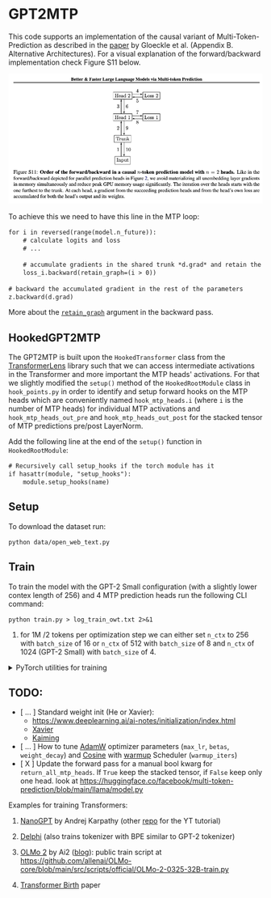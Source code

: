 # GPT2MTP

This code supports an implementation of the causal variant of Multi-Token-Prediction as described in the [paper](https://arxiv.org/pdf/2404.19737) by Gloeckle et al. (Appendix B. Alternative Architectures).  For a visual explanation of the forward/backward implementation check Figure S11 below. 

![Figure S11](images/MTP_Causal.png)

To achieve this we need to have this line in the MTP loop: 
```
for i in reversed(range(model.n_future)): 
    # calculate logits and loss 
    # ...

    # accumulate gradients in the shared trunk *d.grad* and retain the 
    loss_i.backward(retain_graph=(i > 0)) 

# backward the accumulated gradient in the rest of the parameters 
z.backward(d.grad) 
```

More about the [`retain_graph`](https://stackoverflow.com/questions/46774641/what-does-the-parameter-retain-graph-mean-in-the-variables-backward-method) argument in the backward pass.

## HookedGPT2MTP

The GPT2MTP is built upon the `HookedTransformer` class from the [TransformerLens](https://transformerlensorg.github.io/TransformerLens/) library such that we can access intermediate activations in the Transformer and more important the MTP heads' activations. For that we slightly modified the `setup()` method of the `HookedRootModule` class in `hook_points.py` in order to identify and setup forward hooks on the MTP heads which are conveniently named `hook_mtp_heads.i` (where `i` is the number of MTP heads) for individual MTP activations and `hook_mtp_heads_out_pre` and `hook_mtp_heads_out_post` for the stacked tensor of MTP predictions pre/post LayerNorm.

Add the following line at the end of the `setup()` function in `HookedRootModule`: 
```
# Recursively call setup_hooks if the torch module has it
if hasattr(module, "setup_hooks"):
    module.setup_hooks(name)
```

## Setup

To download the dataset run: 

```
python data/open_web_text.py
```

## Train

To train the model with the GPT-2 Small configuration (with a slightly lower contex length of 256) and 4 MTP prediction heads run the following CLI command: 

```
python train.py > log_train_owt.txt 2>&1
```

1. for 1M /2 tokens per optimization step we can either set `n_ctx` to 256 with `batch_size` of 16 or `n_ctx` of 512 with `batch_size` of 8 and `n_ctx` of 1024 (GPT-2 Small) with `batch_size` of 4.

<details><summary>PyTorch utilities for training</summary>

1. Mixed Precision Training: 

- [Main Docs](https://pytorch.org/docs/stable/notes/amp_examples.html)
- [Gradient Scaling](https://pytorch.org/docs/stable/amp.html#gradient-scaling)

2. Compile: 

- https://pytorch.org/tutorials/intermediate/torch_compile_tutorial.html

3. Profiling: 

- https://pytorch.org/docs/stable/torch.compiler_profiling_torch_compile.html
- https://pytorch.org/tutorials/recipes/recipes/profiler_recipe.html
- https://pytorch.org/tutorials/intermediate/tensorboard_profiler_tutorial.html

The following save a trace of the forward pass through the mtp heads in a json that can be loaded at `chrome://tracing`: 
```
with profile(activities=activities, profile_memory=True, record_shapes=True) as prof2:
    with record_function("fwd_mtp_head"):
        mtp_resid_post = model.hook_mtp_heads[i](model.mtp_heads[i](d))    # (batch, seq_length, d_model)
# print(prof2.key_averages().table(sort_by=sort_by_keyword, row_limit=10))
prof2.export_chrome_trace(f"{profile_dir}/trace_fwd_mtp.json")
```

or just inline print table with: 

`print(prof2.key_averages().table(sort_by=sort_by_keyword, row_limit=10))`

</details>

## TODO: 

- [ ... ] Standard weight init (He or Xavier): 
    - https://www.deeplearning.ai/ai-notes/initialization/index.html
    - [Xavier](https://pytorch.org/docs/stable/nn.init.html#torch.nn.init.xavier_uniform_) 
    - [Kaiming](https://pytorch.org/docs/stable/nn.init.html#torch.nn.init.kaiming_uniform_) 
- [ ... ] How to tune [AdamW](https://arxiv.org/pdf/1711.05101) optimizer parameters (`max_lr`, `betas`, `weight_decay`) and [Cosine](https://pytorch.org/torchtune/0.3/generated/torchtune.modules.get_cosine_schedule_with_warmup.html) with [warmup](https://arxiv.org/pdf/1608.03983) Scheduler (`warmup_iters`) 
- [ X ] Update the forward pass for a manual bool kwarg for `return_all_mtp_heads`. If `True` keep the stacked tensor, if `False` keep only one head. look at https://huggingface.co/facebook/multi-token-prediction/blob/main/llama/model.py

Examples for training Transformers: 

1. [NanoGPT](https://github.com/karpathy/nanoGPT/blob/master/train.py) by Andrej Karpathy (other [repo](https://github.com/karpathy/build-nanogpt/blob/master/train_gpt2.py) for the YT tutorial)

2. [Delphi](https://github.com/delphi-suite/delphi/blob/main/delphi/train/training.py#L48) (also trains tokenizer with BPE similar to GPT-2 tokenizer)

3. [OLMo 2](https://github.com/allenai/OLMo-core?tab=readme-ov-file) by Ai2 ([blog](https://allenai.org/blog/olmo2-32B)): public train script at https://github.com/allenai/OLMo-core/blob/main/src/scripts/official/OLMo-2-0325-32B-train.py

4. [Transformer Birth](https://github.com/karpathy/nanoGPT/blob/master/train.py) paper
